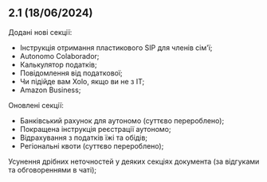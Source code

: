 ## 2.1 (18/06/2024)

Додані нові секції:

- Інструкція отримання пластикового SIP для членів сім'ї;
- Autonomo Colaborador;
- Калькулятор податків;
- Повідомлення від податкової;
- Чи підійде вам Xolo, якщо ви не з IT;
- Amazon Business;

Оновлені секції:

- Банківський рахунок для аутономо (суттєво перероблено);
- Покращена інструкція реєстрації аутономо;
- Відрахування з податків їжі та обідів;
- Регіональні квоти (суттєво перероблено);

Усунення дрібних неточностей у деяких секціях документа (за відгуками та обговореннями в чаті);
